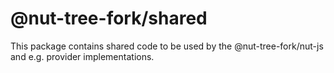 # @nut-tree-fork/shared

This package contains shared code to be used by the @nut-tree-fork/nut-js and e.g. provider implementations.
